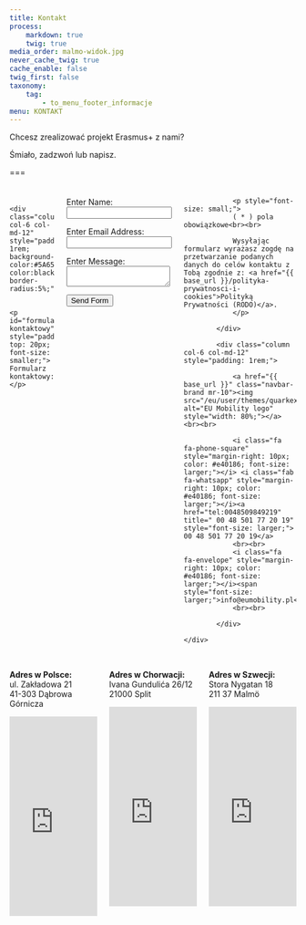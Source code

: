 ```yaml
---
title: Kontakt
process:
    markdown: true
    twig: true
media_order: malmo-widok.jpg
never_cache_twig: true
cache_enable: false
twig_first: false
taxonomy:
    tag:
        - to_menu_footer_informacje
menu: KONTAKT
---
```


Chcesz zrealizować projekt Erasmus+ z nami?

Śmiało, zadzwoń lub napisz.

===

<br> 

<div class="container" style="padding-top: 0px; margin-top: -10px;">
    <div class="columns"> 

            <div class="column col-6 col-md-12" style="padding: 1rem; background-color:#5A65BB; color:black; border-radius:5%;">
            
                <p id="formularz-kontaktowy" style="padding-top: 20px; font-size: smaller;"> Formularz kontaktowy: </p>

<form method="post" name="myemailform" action="/eu/user/pages/04.kontakt/formularz-kontaktowy/submitscript.php">

Enter Name:	<input type="text" name="name">

Enter Email Address:	<input type="text" name="email">

Enter Message:	<textarea name="message"></textarea>

<input type="submit" value="Send Form">
</form>

                <p style="font-size: small;">
                ( * ) pola obowiązkowe<br><br>

                Wysyłając formularz wyrażasz zogdę na przetwarzanie podanych danych do celów kontaktu z Tobą zgodnie z: <a href="{{ base_url }}/polityka-prywatnosci-i-cookies">Polityką Prywatności (RODO)</a>.
                </p>
                
            </div>

            <div class="column col-6 col-md-12" style="padding: 1rem;">             
                
                <a href="{{ base_url }}" class="navbar-brand mr-10"><img src="/eu/user/themes/quarkextended/images/logo/logo3x.png" alt="EU Mobility logo"  style="width: 80%;"></a><br><br>       
                
                <i class="fa fa-phone-square" style="margin-right: 10px; color: #e40186; font-size: larger;"></i> <i class="fab fa-whatsapp" style="margin-right: 10px; color: #e40186; font-size: larger;"></i><a href="tel:0048509849219" title=" 00 48 501 77 20 19" style="font-size: larger;"> 00 48 501 77 20 19</a> 
                <br><br>     
                <i class="fa fa-envelope" style="margin-right: 10px; color: #e40186; font-size: larger;"></i><span style="font-size: larger;">info@eumobility.pl</span> 
                <br><br> 

            </div>
            
    </div>
</div>

<div class="columns">
    <div class="column col-4 col-md-6 col-sm-12 mt-2 text-center"><br>
        <p><strong>Adres w Polsce:</strong><br> ul. Zakładowa 21<br> 41-303 Dąbrowa Górnicza</p>
        <iframe src="https://www.google.com/maps/embed?pb=!1m18!1m12!1m3!1d2545.3201721131586!2d19.209334815402073!3d50.36058410171767!2m3!1f0!2f0!3f0!3m2!1i1024!2i768!4f13.1!3m3!1m2!1s0x4716d9b96134084f%3A0x3948510f5b1af4e1!2sZak%C5%82adowa%2021%2C%2041-303%20D%C4%85browa%20G%C3%B3rnicza!5e0!3m2!1spl!2spl!4v1666192455962!5m2!1spl!2spl" width="100%" height="350" style="border:0;" allowfullscreen="true" loading="lazy" referrerpolicy="no-referrer-when-downgrade" aria-hidden="false" tabindex="0"></iframe>                
    </div>
    <div class="column col-4 col-md-6 col-sm-12 mt-2 text-center"><br>                       
        <p><strong>Adres w Chorwacji:</strong><br> Ivana Gundulića 26/12<br> 21000 Split</p>
        <iframe src="https://www.google.com/maps/embed?pb=!1m18!1m12!1m3!1d2893.469337396492!2d16.43767931516085!3d43.51340466947763!2m3!1f0!2f0!3f0!3m2!1i1024!2i768!4f13.1!3m3!1m2!1s0x13355dfd6603bfcf%3A0x783f4038ca7ec008!2sUl.%20Ivana%20Gunduli%C4%87a%2026%2C%2021000%2C%20Split%2C%20Chorwacja!5e0!3m2!1spl!2spl!4v1667635721989!5m2!1spl!2spl" width="100%" height="350" style="border:0;" allowfullscreen="" loading="lazy" referrerpolicy="no-referrer-when-downgrade" aria-hidden="false" tabindex="0"></iframe>
    </div>
    <div class="column col-4 col-md-6 col-sm-12 mt-2 text-center"><br>
        <p><strong>Adres w Szwecji:</strong><br> Stora Nygatan 18<br> 211 37 Malmö</p>
        <iframe src="https://www.google.com/maps/embed?pb=!1m18!1m12!1m3!1d2253.880993278334!2d13.005925215606714!3d55.604084810919964!2m3!1f0!2f0!3f0!3m2!1i1024!2i768!4f13.1!3m3!1m2!1s0x4653a3e2dcc894f3%3A0x94c8bb10387c6353!2sStora%20Nygatan%2018%2C%20211%2037%20Malm%C3%B6%2C%20Szwecja!5e0!3m2!1spl!2spl!4v1667635663581!5m2!1spl!2spl" width="100%" height="350" style="border:0;" allowfullscreen="" loading="lazy" referrerpolicy="no-referrer-when-downgrade" aria-hidden="false" tabindex="0"></iframe>
    </div>
</div>